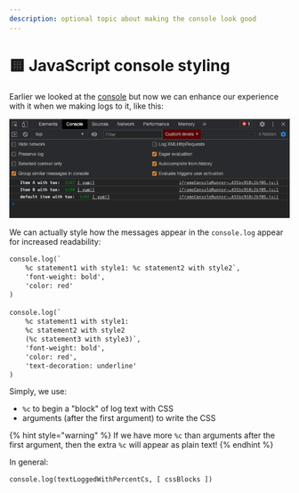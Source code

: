 ```yaml
---
description: optional topic about making the console look good
---
```


# 🟨 JavaScript console styling

Earlier we looked at the [console](../javascript-setup/javascript-console.md) but now we can enhance our experience with it when we making logs to it, like this:

![console.log with bold + green text + underline!](../../../../.gitbook/assets/docs-console-styling.png)

We can actually style how the messages appear in the `console.log` appear for increased readability:

```
console.log(`
    %c statement1 with style1: %c statement2 with style2`,
    'font-weight: bold',
    'color: red'
)

console.log(`
    %c statement1 with style1: 
    %c statement2 with style2
    (%c statement3 with style3)`,
    'font-weight: bold',
    'color: red',
    'text-decoration: underline'
)
```

Simply, we use:

* `%c` to begin a "block" of log text with CSS
* arguments (after the first argument) to write the CSS

{% hint style="warning" %}
If we have more `%c` than arguments after the first argument, then the extra `%c` will appear as plain text!
{% endhint %}

In general:

```
console.log(textLoggedWithPercentCs, [ cssBlocks ])
```
